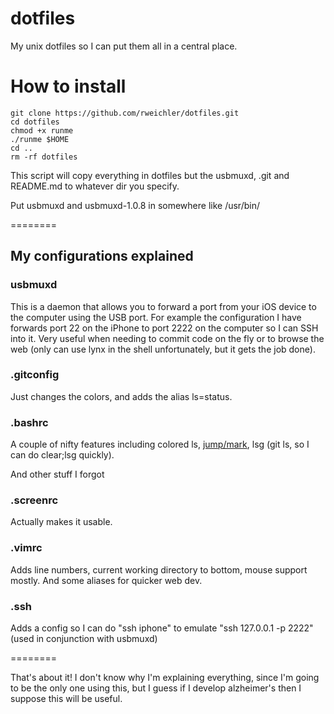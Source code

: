dotfiles
========

My unix dotfiles so I can put them all in a central place.

# How to install

```Batchfile
git clone https://github.com/rweichler/dotfiles.git
cd dotfiles
chmod +x runme
./runme $HOME
cd ..
rm -rf dotfiles
```

This script will copy everything in dotfiles but the usbmuxd, .git and README.md to whatever dir you specify.

Put usbmuxd and usbmuxd-1.0.8 in somewhere like /usr/bin/

========

## My configurations explained

### usbmuxd

This is a daemon that allows you to forward a port from your iOS device to the computer using the USB port. For example the configuration I have forwards port 22 on the iPhone to port 2222 on the computer so I can SSH into it. Very useful when needing to commit code on the fly or to browse the web (only can use lynx in the shell unfortunately, but it gets the job done).

### .gitconfig

Just changes the colors, and adds the alias ls=status.

### .bashrc

A couple of nifty features including colored ls, [jump/mark](http://jeroenjanssens.com/2013/08/16/quickly-navigate-your-filesystem-from-the-command-line.html), lsg (git ls, so I can do clear;lsg quickly).

And other stuff I forgot

### .screenrc

Actually makes it usable.

### .vimrc

Adds line numbers, current working directory to bottom, mouse support mostly. And some aliases for quicker web dev.

### .ssh

Adds a config so I can do "ssh iphone" to emulate "ssh 127.0.0.1 -p 2222" (used in conjunction with usbmuxd)

========

That's about it! I don't know why I'm explaining everything, since I'm going to be the only one using this, but I guess if I develop alzheimer's then I suppose this will be useful.
